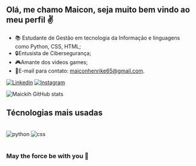 ## Olá, me chamo Maicon, seja muito bem vindo ao meu perfil ✌️ 

- 📚 Estudante de Gestão em tecnologia da Informação e linguagens como Python, CSS, HTML;
- 🔒Entusista de Cibersegurança;
- 🎮Amante dos videos games; 
- 📧E-mail para contato: maiconhenrike65@gmail.com. <br/>


[![Linkedin](https://img.shields.io/badge/LinkedIn-0077B5?style=for-the-badge&logo=linkedin&logoColor=white)](https://www.linkedin.com/in/maicon-medeiros-86a102199/)
[![Instagram](https://img.shields.io/badge/Instagram-E4405F?style=for-the-badge&logo=instagram&logoColor=white)](https://www.instagram.com/maaaickon/)


![Maickih GitHub stats](https://github-readme-stats.vercel.app/api?username=Maickih&show_icons=true&theme=tokyonight)


## Técnologias mais usadas

<Div style="display: inline_block"><br/>
  <img align="center" alt="python" src="https://img.shields.io/badge/Python-3776AB?style=for-the-badge&logo=python&logoColor=white">
  <img align="center" alt="css" src="https://img.shields.io/badge/CSS-239120?&style=for-the-badge&logo=css3&logoColor=white">
</div><br/>

### May the force be with you 🚀



